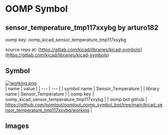 # OOMP Symbol  
## sensor_temperature_tmp117xxybg  by arturo182  
  
oomp key: oomp_kicad_sensor_temperature_tmp117xxybg  
  
source repo at: [https://gitlab.com/kicad/libraries/kicad-symbols](https://gitlab.com/kicad/libraries/kicad-symbols)  
## Symbol  
  
[![working.png](working_600.png)](working.png)  
| name | value | 
| --- | --- | 
| symbol name | Sensor_Temperature | 
| library name | Sensor_Temperature | 
| oomp key | oomp_kicad_sensor_temperature_tmp117xxybg | 
| oomp bot github | https://github.com/oomlout/oomlout_oomp_symbol_bot/tree/main/kicad_sensor_temperature_tmp117xxybg/working | 
## Images  
